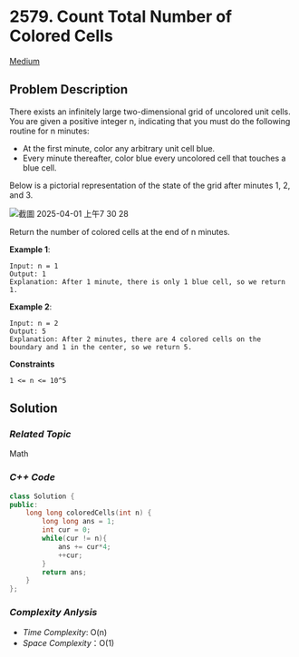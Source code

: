 # 2579. Count Total Number of Colored Cells
[Medium](https://leetcode.com/problems/count-total-number-of-colored-cells/description/)

## Problem Description

There exists an infinitely large two-dimensional grid of uncolored unit cells. You are given a positive integer n, indicating that you must do the following routine for n minutes:

- At the first minute, color any arbitrary unit cell blue.
- Every minute thereafter, color blue every uncolored cell that touches a blue cell.

Below is a pictorial representation of the state of the grid after minutes 1, 2, and 3.

![截圖 2025-04-01 上午7 30 28](https://github.com/user-attachments/assets/32b9b292-39ed-40a8-8f81-f8c7cd20e082)

Return the number of colored cells at the end of n minutes.


**Example 1**:
```
Input: n = 1
Output: 1
Explanation: After 1 minute, there is only 1 blue cell, so we return 1.
```
**Example 2**:
```
Input: n = 2
Output: 5
Explanation: After 2 minutes, there are 4 colored cells on the boundary and 1 in the center, so we return 5. 
```

**Constraints**
```
1 <= n <= 10^5
```

## Solution

### _Related Topic_
  Math

### _C++ Code_
```cpp
class Solution {
public:
    long long coloredCells(int n) {
        long long ans = 1;
        int cur = 0;
        while(cur != n){
            ans += cur*4;
            ++cur;
        }
        return ans;
    }
};
```

### _Complexity Anlysis_
- _Time Complexity_: O(n)
- _Space Complexity_：O(1)
